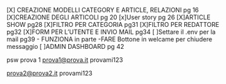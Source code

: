 [X] CREAZIONE MODELLI CATEGORY E ARTICLE, RELAZIONI pg 16
[X]CREAZIONE DEGLI ARTICOLI pg 20
[x]User story pg 26
[X]ARTICLE SHOW pg28
[X]FILTRO PER CATEGORIA pg31
[X]FILTRO PER REDATTORE pg32
[X]FORM PER L’UTENTE E INVIO MAIL pg34
[ ]Settare il .env per la mail pg39 -  FUNZIONA in parte -FARE Bottone in welcame per chiudere messaggio 
[ ]ADMIN DASHBOARD pg 42









psw prova 1 prova1@prova.it
provami123


prova2@prova2.it
provami123